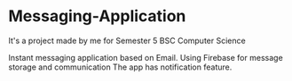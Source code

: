 # Messaging-Application
It's a project made by me for Semester 5  BSC Computer Science

Instant messaging application based on Email.
Using Firebase for message storage and communication
The app has notification feature.
